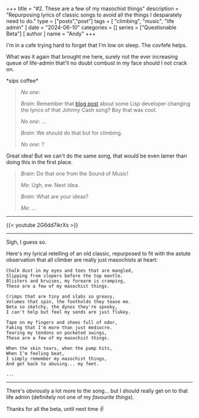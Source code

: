 +++
title = "#2. These are a few of my masochist things"
description = "Repurposing lyrics of classic songs to avoid all the things I desparately need to do."
type = ["posts","post"]
tags = [
    "climbing",
    "music",
    "life admin"
]
date = "2024-06-10"
categories = []
series = ["Questionable Beta"]
[ author ]
  name = "Andy"
+++

I'm in a cafe trying hard to forget that I'm low on sleep. The covfefe helps. 

What was it again that brought me here, surely not the ever increasing queue of life-admin that'll no doubt combust in my face should I not crack on. 

\*sips coffee\*

> *No one*: 
> 
> *Brain*: Remember that [blog post](https://peternorvig.medium.com/ive-consed-every-pair-54ef5d9d93b6) about some Lisp developer changing the lyrics of that Johnny Cash song? Boy that was cool.
> 
> *No one*: ...
> 
> *Brain*: We should do that but for climbing. 
> 
> *No one*: ?

Great idea! But we can't do the same song, that would be even lamer than doing this in the first place. 

> *Brain*: Do that one from the Sound of Music! 
> 
> *Me*: Ugh, ew. Next idea. 
> 
> *Brain*: What are your ideas? 
> 
> *Me*: ...  

---

{{< youtube 2G6dd7ikrXs >}}

---

Sigh, I guess so. 

Here's my lyrical retelling of an old classic, repurposed to fit with the astute observation that all climber are really just masochists at heart:

```
Chalk dust in my eyes and toes that are mangled,
Slipping from slopers before the top mantle.
Blisters and bruises, my forearm is cramping,
These are a few of my masochist things.

Crimps that are tiny and slabs so greasy,
Volumes that spin, the footholds they tease me.
Beta so sketchy, the dynos they're spooky,
I can't help but feel my sends are just flukey.

Tape on my fingers and shoes full of odor,
Faking that I'm more than just mediocre.
Tearing my tendons on pocketed swings,
These are a few of my masochist things.

When the skin tears, when the pump hits,
When I’m feeling beat,
I simply remember my masochist things,
And get back to abusing... my feet. 

...
```

---

There's obviously a lot more to the song... but I should really get on to that life admin (definitely not one of my _favourite things_).

Thanks for all the beta, until next time ✌️


